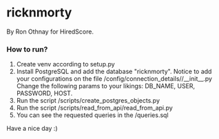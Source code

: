 # ricknmorty
By Ron Othnay for HiredScore.

### How to run?
1. Create venv according to setup.py
2. Install PostgreSQL and add the database "ricknmorty". 
Notice to add your configurations on the file /config/connection_details//\_\_init\_\_.py
Change the following params to your likings:
 DB_NAME, 
 USER,
 PASSWORD,
 HOST.
3. Run the script /scripts/create_postgres_objects.py
4. Run the script /scripts/read_from_api/read_from_api.py
5. You can see the requested queries in the /queries.sql

Have a nice day :)